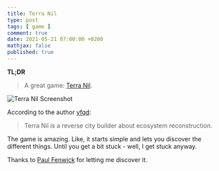 ```yaml
---
title: Terra Nil
type: post
tags: [ game ]
comment: true
date: 2021-05-21 07:00:00 +0200
mathjax: false
published: true
---
```


**TL;DR**

> A great game: [Terra Nil][].

![Terra Nil Screenshot](https://img.itch.zone/aW1hZ2UvNDk0NTA0LzM3Nzk5MTQuZ2lm/original/8k1A%2FL.gif)

According to the author [vfqd][]:

> Terra Nil is a reverse city builder about ecosystem reconstruction.

The game is amazing. Like, it starts simple and lets you discover the
different things. Until you get a bit stuck - well, I get stuck anyway.

Thanks to [Paul Fenwick][] for letting me discover it.

[Terra Nil]: https://vfqd.itch.io/terra-nil
[vfqd]: https://vfqd.itch.io/
[Paul Fenwick]: https://twitter.com/pjf
